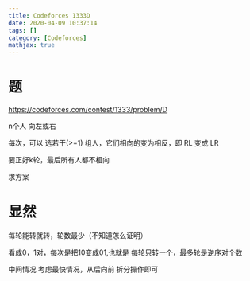 ```yaml
---
title: Codeforces 1333D
date: 2020-04-09 10:37:14
tags: []
category: [Codeforces]
mathjax: true
---
```


# 题

https://codeforces.com/contest/1333/problem/D

n个人 向左或右

每次，可以 选若干(>=1) 组人，它们相向的变为相反，即 RL 变成 LR

要正好k轮，最后所有人都不相向

求方案

# 显然

每轮能转就转，轮数最少（不知道怎么证明）

看成0，1对，每次是把10变成01,也就是 每轮只转一个，最多轮是逆序对个数

中间情况 考虑最快情况，从后向前 拆分操作即可


